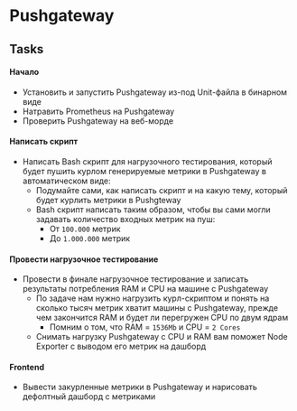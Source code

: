 # Pushgateway

## Tasks

#### Начало
- Установить и запустить Pushgateway из-под Unit-файла в бинарном виде
- Натравить Prometheus на Pushgateway
- Проверить Pushgateway на веб-морде

#### Написать скрипт
- Написать Bash скрипт для нагрузочного тестирования, который будет пушить курлом генерируемые метрики в Pushgateway в автоматическом виде:
  - Подумайте сами, как написать скрипт и на какую тему, который будет курлить метрики в Pushgteway
  - Bash скрипт написать таким образом, чтобы вы сами могли задавать количество входных метрик на пуш:
    - От `100.000` метрик
    - До `1.000.000` метрик

#### Провести нагрузочное тестирование
- Провести в финале нагрузочное тестирование и записать результаты потребления RAM и CPU на машине с Pushgateway
  - По задаче нам нужно нагрузить курл-скриптом и понять на сколько тысяч метрик хватит машины с Pushgateway, прежде чем закончится RAM и будет ли перегружен CPU по двум ядрам
    - Помним о том, что RAM = `1536Mb` и CPU = `2 Cores`
  - Снимать нагрузку Pushgateway с CPU и RAM вам поможет Node Exporter с выводом его метрик на дашборд

#### Frontend
- Вывести закурленные метрики в Pushgateway и нарисовать дефолтный дашборд с метриками
